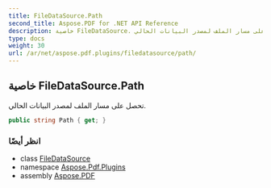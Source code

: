 ```yaml
---
title: FileDataSource.Path
second_title: Aspose.PDF for .NET API Reference
description: خاصية FileDataSource. تحصل على مسار الملف لمصدر البيانات الحالي
type: docs
weight: 30
url: /ar/net/aspose.pdf.plugins/filedatasource/path/
---
```

## خاصية FileDataSource.Path

تحصل على مسار الملف لمصدر البيانات الحالي.

```csharp
public string Path { get; }
```

### انظر أيضًا

* class [FileDataSource](../)
* namespace [Aspose.Pdf.Plugins](../../../aspose.pdf.plugins/)
* assembly [Aspose.PDF](../../../)